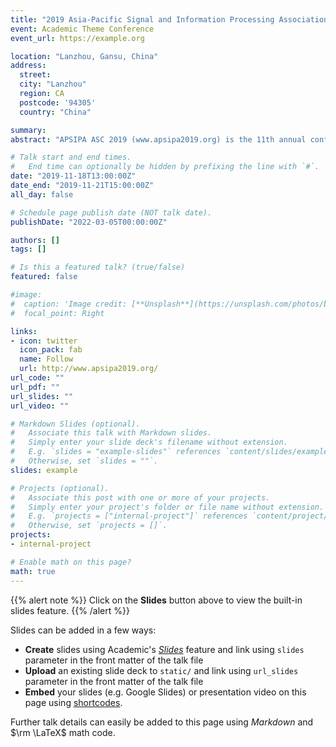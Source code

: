 ```yaml
---
title: "2019 Asia-Pacific Signal and Information Processing Association Annual Summit and Conference"
event: Academic Theme Conference
event_url: https://example.org

location: "Lanzhou, Gansu, China"
address:
  street: 
  city: "Lanzhou"
  region: CA
  postcode: '94305'
  country: "China"

summary: 
abstract: "APSIPA ASC 2019 (www.apsipa2019.org) is the 11th annual conference organized by Asia-Pacific Signal and Information Processing Association (APSIPA), which will be held on November 18-21, 2019, in Lanzhou, China. Founded in 2009, APSIPA aims to promote research and education in signal processing, information technology, and communications. The annual conferences have been held previously in Sapporo, Japan (2009), Singapore (2010), Xi’an, China (2011), Los Angeles, USA (2012), Kaohsiung, China (2013), Siem Reap, Cambodia (2014), Hong Kong, China (2015), Jeju, Korea (2016), and Kuala Lumpur, Malaysia (2017) and Hawaii, USA (2018). APSIPA is interested in all aspects of signal and information processing theories, algorithms, securities, implementations, and applications. All accepted papers will be indexed by EI compendex and archived by IEEE Xplore."

# Talk start and end times.
#   End time can optionally be hidden by prefixing the line with `#`.
date: "2019-11-18T13:00:00Z"
date_end: "2019-11-21T15:00:00Z"
all_day: false

# Schedule page publish date (NOT talk date).
publishDate: "2022-03-05T00:00:00Z"

authors: []
tags: []

# Is this a featured talk? (true/false)
featured: false

#image:
#  caption: 'Image credit: [**Unsplash**](https://unsplash.com/photos/bzdhc5b3Bxs)'
#  focal_point: Right

links:
- icon: twitter
  icon_pack: fab
  name: Follow
  url: http://www.apsipa2019.org/
url_code: ""
url_pdf: ""
url_slides: ""
url_video: ""

# Markdown Slides (optional).
#   Associate this talk with Markdown slides.
#   Simply enter your slide deck's filename without extension.
#   E.g. `slides = "example-slides"` references `content/slides/example-slides.md`.
#   Otherwise, set `slides = ""`.
slides: example

# Projects (optional).
#   Associate this post with one or more of your projects.
#   Simply enter your project's folder or file name without extension.
#   E.g. `projects = ["internal-project"]` references `content/project/deep-learning/index.md`.
#   Otherwise, set `projects = []`.
projects:
- internal-project

# Enable math on this page?
math: true
---
```


{{% alert note %}}
Click on the **Slides** button above to view the built-in slides feature.
{{% /alert %}}

Slides can be added in a few ways:

- **Create** slides using Academic's [*Slides*](https://sourcethemes.com/academic/docs/managing-content/#create-slides) feature and link using `slides` parameter in the front matter of the talk file
- **Upload** an existing slide deck to `static/` and link using `url_slides` parameter in the front matter of the talk file
- **Embed** your slides (e.g. Google Slides) or presentation video on this page using [shortcodes](https://sourcethemes.com/academic/docs/writing-markdown-latex/).

Further talk details can easily be added to this page using *Markdown* and $\rm \LaTeX$ math code.
